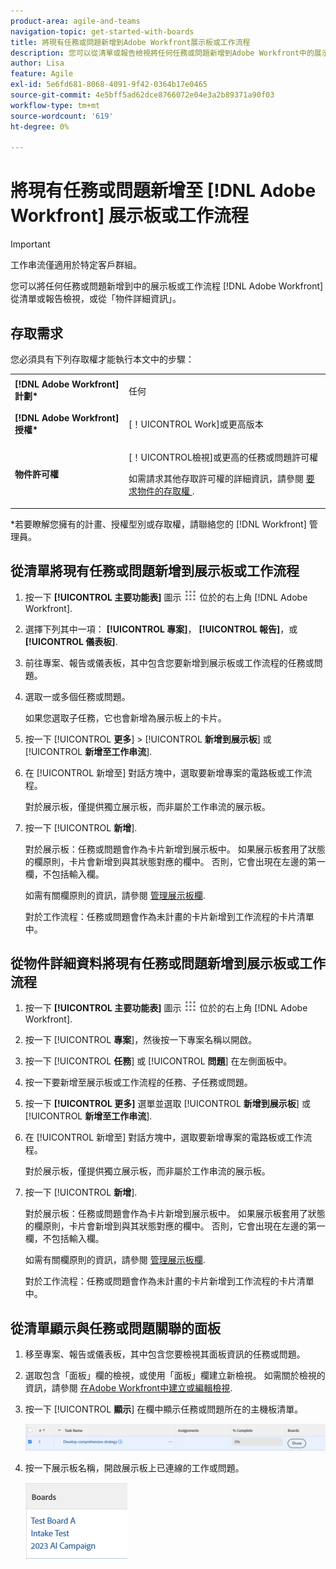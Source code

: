```yaml
---
product-area: agile-and-teams
navigation-topic: get-started-with-boards
title: 將現有任務或問題新增到Adobe Workfront展示板或工作流程
description: 您可以從清單或報告檢視將任何任務或問題新增到Adobe Workfront中的展示板。
author: Lisa
feature: Agile
exl-id: 5e6fd681-8068-4091-9f42-0364b17e0465
source-git-commit: 4e5bff5ad62dce8766072e04e3a2b89371a90f03
workflow-type: tm+mt
source-wordcount: '619'
ht-degree: 0%

---
```


# 將現有任務或問題新增至 [!DNL Adobe Workfront] 展示板或工作流程

>[!IMPORTANT]
>
>工作串流僅適用於特定客戶群組。

您可以將任何任務或問題新增到中的展示板或工作流程 [!DNL Adobe Workfront] 從清單或報告檢視，或從「物件詳細資訊」。

## 存取需求

您必須具有下列存取權才能執行本文中的步驟：

<table style="table-layout:auto">
 <col>
 <col>
 <tbody>
  <tr>
   <td role="rowheader"><strong>[!DNL Adobe Workfront] 計劃*</strong></td>
   <td> <p>任何</p> </td>
  </tr>
  <tr>
   <td role="rowheader"><strong>[!DNL Adobe Workfront] 授權*</strong></td>
   <td> <p>[！UICONTROL Work]或更高版本</p> </td>
  </tr>
  <tr>
   <td role="rowheader"><strong>物件許可權</strong></td>
   <td> <p>[！UICONTROL檢視]或更高的任務或問題許可權</p> <p>如需請求其他存取許可權的詳細資訊，請參閱 <a href="/help/quicksilver/workfront-basics/grant-and-request-access-to-objects/request-access.md" class="MCXref xref">要求物件的存取權 </a>.</p> </td>
  </tr>
 </tbody>
</table>

&#42;若要瞭解您擁有的計畫、授權型別或存取權，請聯絡您的 [!DNL Workfront] 管理員。

## 從清單將現有任務或問題新增到展示板或工作流程

1. 按一下 **[!UICONTROL 主要功能表]** 圖示 ![](assets/main-menu-icon.png) 位於的右上角 [!DNL Adobe Workfront].
1. 選擇下列其中一項： **[!UICONTROL 專案]**， **[!UICONTROL 報告]**，或 **[!UICONTROL 儀表板]**.
1. 前往專案、報告或儀表板，其中包含您要新增到展示板或工作流程的任務或問題。
1. 選取一或多個任務或問題。

   如果您選取子任務，它也會新增為展示板上的卡片。

1. 按一下 [!UICONTROL **更多**] > [!UICONTROL **新增到展示板**] 或 [!UICONTROL **新增至工作串流**].
1. 在 [!UICONTROL 新增至] 對話方塊中，選取要新增專案的電路板或工作流程。

   對於展示板，僅提供獨立展示板，而非屬於工作串流的展示板。

1. 按一下 [!UICONTROL **新增**].

   對於展示板：任務或問題會作為卡片新增到展示板中。 如果展示板套用了狀態的欄原則，卡片會新增到與其狀態對應的欄中。 否則，它會出現在左邊的第一欄，不包括輸入欄。

   如需有關欄原則的資訊，請參閱 [管理展示板欄](/help/quicksilver/agile/get-started-with-boards/manage-board-columns.md).

   對於工作流程：任務或問題會作為未計畫的卡片新增到工作流程的卡片清單中。

## 從物件詳細資料將現有任務或問題新增到展示板或工作流程

1. 按一下 **[!UICONTROL 主要功能表]** 圖示 ![](assets/main-menu-icon.png) 位於的右上角 [!DNL Adobe Workfront].
1. 按一下 [!UICONTROL **專案**]，然後按一下專案名稱以開啟。
1. 按一下 [!UICONTROL **任務**] 或 [!UICONTROL **問題**] 在左側面板中。
1. 按一下要新增至展示板或工作流程的任務、子任務或問題。
1. 按一下 **[!UICONTROL 更多]** 選單並選取 [!UICONTROL **新增到展示板**] 或 [!UICONTROL **新增至工作串流**].
1. 在 [!UICONTROL 新增至] 對話方塊中，選取要新增專案的電路板或工作流程。

   對於展示板，僅提供獨立展示板，而非屬於工作串流的展示板。

1. 按一下 [!UICONTROL **新增**].

   對於展示板：任務或問題會作為卡片新增到展示板中。 如果展示板套用了狀態的欄原則，卡片會新增到與其狀態對應的欄中。 否則，它會出現在左邊的第一欄，不包括輸入欄。

   如需有關欄原則的資訊，請參閱 [管理展示板欄](/help/quicksilver/agile/get-started-with-boards/manage-board-columns.md).

   對於工作流程：任務或問題會作為未計畫的卡片新增到工作流程的卡片清單中。

## 從清單顯示與任務或問題關聯的面板

1. 移至專案、報告或儀表板，其中包含您要檢視其面板資訊的任務或問題。
1. 選取包含「面板」欄的檢視，或使用「面板」欄建立新檢視。
如需關於檢視的資訊，請參閱 [在Adobe Workfront中建立或編輯檢視](/help/quicksilver/reports-and-dashboards/reports/reporting-elements/create-edit-views.md).
1. 按一下 [!UICONTROL **顯示**] 在欄中顯示任務或問題所在的主機板清單。

   ![在欄中顯示面板](assets/show-boards-in-column.png)

1. 按一下展示板名稱，開啟展示板上已連線的工作或問題。

   ![選取展示板](assets/select-board-in-column.png)
